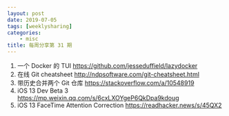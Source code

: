 ```yaml
---
layout: post
date: 2019-07-05
tags: [weeklysharing]
categories:
    - misc
title: 每周分享第 31 期
---
```


1. 一个 Docker 的 TUI https://github.com/jesseduffield/lazydocker
2. 在线 Git cheatsheet http://ndpsoftware.com/git-cheatsheet.html
3. 带历史合并两个 Git 仓库 https://stackoverflow.com/a/10548919
4. iOS 13 Dev Beta 3 https://mp.weixin.qq.com/s/6cxLXOYgeP6QkDpa9kdoug
5. iOS 13 FaceTime Attention Correction https://readhacker.news/s/45QX2

